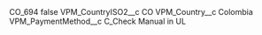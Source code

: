<?xml version="1.0" encoding="UTF-8"?>
<CustomMetadata xmlns="http://soap.sforce.com/2006/04/metadata" xmlns:xsi="http://www.w3.org/2001/XMLSchema-instance" xmlns:xsd="http://www.w3.org/2001/XMLSchema">
    <label>CO_694</label>
    <protected>false</protected>
    <values>
        <field>VPM_CountryISO2__c</field>
        <value xsi:type="xsd:string">CO</value>
    </values>
    <values>
        <field>VPM_Country__c</field>
        <value xsi:type="xsd:string">Colombia</value>
    </values>
    <values>
        <field>VPM_PaymentMethod__c</field>
        <value xsi:type="xsd:string">C_Check Manual in UL</value>
    </values>
</CustomMetadata>
